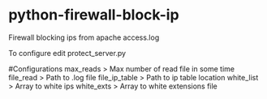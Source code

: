 # python-firewall-block-ip
Firewall blocking ips from apache access.log

To configure edit protect_server.py

#Configurations
max_reads > Max number of read file in some time
file_read > Path to .log file
file_ip_table > Path to ip table location
white_list > Array to white ips
white_exts > Array to white extensions file
